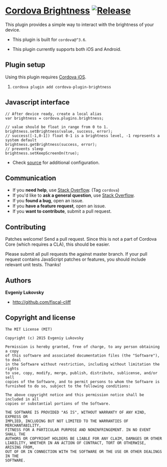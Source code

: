 # [Cordova Brightness](https://github.com/mgcrea/cordova-plugin-brightness) [![Release](https://img.shields.io/npm/v/cordova-plugin-brightness.svg?style=flat)](https://github.com/mgcrea/cordova-plugin-brightness/releases)

This plugin provides a simple way to interact with the brightness of your device.

* This plugin is built for `cordova@^3.6`.

* This plugin currently supports both iOS and Android.


## Plugin setup

Using this plugin requires [Cordova iOS](https://github.com/apache/cordova-ios).

1. `cordova plugin add cordova-plugin-brightness`


## Javascript interface

    // After device ready, create a local alias
    var brightness = cordova.plugins.brightness;

    // value should be float in range from 0 to 1.
    brightness.setBrightness(value, success, error);
    // success([-1,0-1]) float 0-1 is a brightness level, -1 represents a system default
    brightness.getBrightness(success, error);
    // prevents sleep
    brightness.setKeepScreenOn(true);

* Check [source](https://github.com/mgcrea/cordova-plugin-brightness/tree/master/www/brightness.js) for additional configuration.


## Communication

- If you **need help**, use [Stack Overflow](http://stackoverflow.com/questions/tagged/cordova). (Tag `cordova`)
- If you'd like to **ask a general question**, use [Stack Overflow](http://stackoverflow.com/questions/tagged/cordova).
- If you **found a bug**, open an issue.
- If you **have a feature request**, open an issue.
- If you **want to contribute**, submit a pull request.


## Contributing

Patches welcome! Send a pull request. Since this is not a part of Cordova Core (which requires a CLA), this should be easier.

Please submit all pull requests the against master branch. If your pull request contains JavaScript patches or features, you should include relevant unit tests. Thanks!


## Authors

**Evgeniy Lukovsky**

+ http://github.com/fiscal-cliff


## Copyright and license

    The MIT License (MIT)

    Copyright (c) 2015 Evgeniy Lukovsky

    Permission is hereby granted, free of charge, to any person obtaining a copy
    of this software and associated documentation files (the "Software"), to deal
    in the Software without restriction, including without limitation the rights
    to use, copy, modify, merge, publish, distribute, sublicense, and/or sell
    copies of the Software, and to permit persons to whom the Software is
    furnished to do so, subject to the following conditions:

    The above copyright notice and this permission notice shall be included in all
    copies or substantial portions of the Software.

    THE SOFTWARE IS PROVIDED "AS IS", WITHOUT WARRANTY OF ANY KIND, EXPRESS OR
    IMPLIED, INCLUDING BUT NOT LIMITED TO THE WARRANTIES OF MERCHANTABILITY,
    FITNESS FOR A PARTICULAR PURPOSE AND NONINFRINGEMENT. IN NO EVENT SHALL THE
    AUTHORS OR COPYRIGHT HOLDERS BE LIABLE FOR ANY CLAIM, DAMAGES OR OTHER
    LIABILITY, WHETHER IN AN ACTION OF CONTRACT, TORT OR OTHERWISE, ARISING FROM,
    OUT OF OR IN CONNECTION WITH THE SOFTWARE OR THE USE OR OTHER DEALINGS IN THE
    SOFTWARE.
